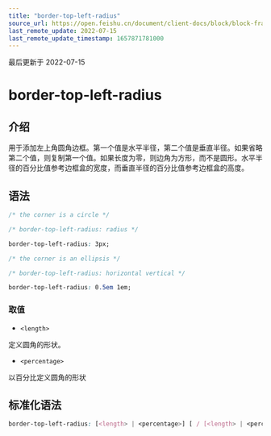 ```yaml
---
title: "border-top-left-radius"
source_url: https://open.feishu.cn/document/client-docs/block/block-frame/code-components-and-structure/view-layer/ttss/attributes/border/border-top-left-radius
last_remote_update: 2022-07-15
last_remote_update_timestamp: 1657871781000
---
```

最后更新于 2022-07-15

# border-top-left-radius

## 介绍

用于添加左上角圆角边框。第一个值是水平半径，第二个值是垂直半径。如果省略第二个值，则复制第一个值。如果长度为零，则边角为方形，而不是圆形。水平半径的百分比值参考边框盒的宽度，而垂直半径的百分比值参考边框盒的高度。

## 语法

```css
/* the corner is a circle */

/* border-top-left-radius: radius */

border-top-left-radius: 3px;

/* the corner is an ellipsis */

/* border-top-left-radius: horizontal vertical */

border-top-left-radius: 0.5em 1em;
```

### 取值

-   `<length>`

定义圆角的形状。

-   `<percentage>`

以百分比定义圆角的形状

## 标准化语法

```css
border-top-left-radius: [<length> | <percentage>] [ / [<length> | <percentage>]]?
```

